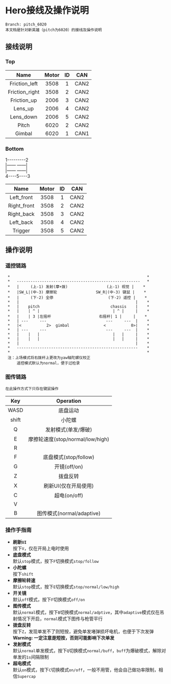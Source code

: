 # Hero接线及操作说明
```
Branch: pitch_6020
本文档是针对新英雄（pitch为6020）的接线及操作说明
```

## 接线说明
### Top
|      Name      | Motor |  ID   |  CAN  |
| :------------: | :---: | :---: | :---: |
| Friction_left  | 3508  |   1   | CAN2  |
| Friction_right | 3508  |   2   | CAN2  |
|  Friction_up   | 2006  |   3   | CAN2  |
|    Lens_up     | 2006  |   4   | CAN2  |
|   Lens_down    | 2006  |   5   | CAN2  |
|     Pitch      | 6020  |   2   | CAN2  |
|     Gimbal     | 6020  |   1   | CAN1  |

### Bottom
1---------2\
|—— ——|\
|—— ——|\
4----5----3

|    Name     | Motor |  ID   |  CAN  |
| :---------: | :---: | :---: | :---: |
| Left_front  | 3508  |   1   | CAN2  |
| Right_front | 3508  |   2   | CAN2  |
| Right_back  | 3508  |   3   | CAN2  |
|  Left_back  | 3508  |   4   | CAN2  |
|   Trigger   | 3508  |   5   | CAN2  |

## 操作说明
### 遥控链路
```plain
 *                                                            *
 *   ------------------------------------------------------   *
 *   |     (上-1) 发射(摩+拨)                 (上-1) 视觉 |    *
 *   |SW_L|(中-3) 摩擦轮                 SW_R|(中-3) 键鼠 |    *
 *   |     (下-2) 全停                        (下-2) 遥控 |    *
 *   |                                                   |    *
 *   |    pitch                               chassis    |    *
 *   |    | ^ |                                | ^ |     |    *
 *   |    | 3 |左摇杆                     右摇杆| 1 |     |    *
 *   | ---     ---                          ---     ---  |    *
 *   |<           2>  gimbal               <           0>|    *
 *   | ---     ---                          ---     ---  |    *
 *   |    |   |                                |   |     |    *
 *   |    |   |                                |   |     |    *
 *   |                                                   |    *
 *   -----------------------------------------------------    *
 *                                                            *
 注：上场模式将右拨杆上更改为yaw轴陀螺仪校正
     遥控模式默认为normal，便于过检录
```

### 图传链路
```
在此操作方式下只存在键鼠操作
```
|  Key  |            Operation             |
| :---: | :------------------------------: |
| WASD  |             底盘运动             |
| shift |              小陀螺              |
|   Q   |       发射模式(单发/爆破)        |
|   E   | 摩擦轮速度(stop/normal/low/high) |
|   R   |                                  |
|   F   |      底盘模式(stop/follow)       |
|   G   |           开镜(off/on)           |
|   Z   |             拨盘反转             |
|   X   |       刷新UI(仅在开局使用)       |
|   C   |           超电(on/off)           |
|   V   |                                  |
|   B   |    图传模式(normal/adaptive)     |

### 操作手指南
* **刷新`UI`**\
  按下`V`，仅在开局上电时使用
* **底盘模式**\
  默认`stop`模式，按下`F`切换模式`stop/follow`
* **小陀螺**\
  按下`shift`
* **摩擦轮转速**\
  默认`stop`模式，按下`E`切换模式`stop/normal/low/high`
* **开关镜**\
  默认`off`模式，按下`F`切换模式`off/on`
* **图传模式**\
  默认`normal`模式，按下`B`切换模式`normal/adptive`，其中`adaptive`模式仅在吊射情况下开启，`normal`模式下图传与枪管平行
* **拨盘反转**\
  按下`Z`，发现单发不了则短按，避免单发堵弹损坏电机，也便于下次发弹
  **Warning: 一定注意是短按，否则可能影响下次单发**
* **发射模式**\
  默认`normal`单发模式，按下`Q`切换模式`normal/buff`，`buff`为爆破模式，解除对单发的`1s`间隔限制
* **超电模式**\
  默认`on`模式，按下`C`切换模式`on/off`，一般不用管，他会自己做功率限制，相信`Supercap`